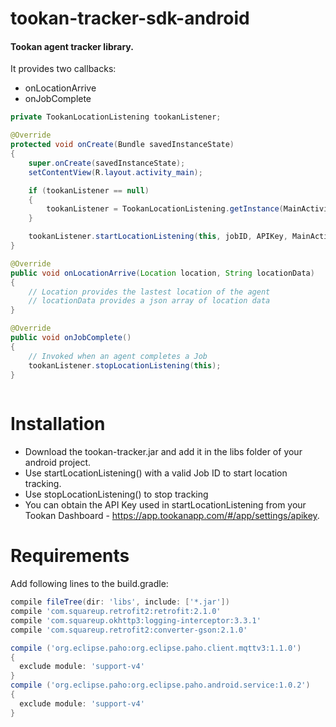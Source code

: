 # tookan-tracker-sdk-android

#### Tookan agent tracker library. ####

It provides two callbacks:

* onLocationArrive
* onJobComplete

``` Java
private TookanLocationListening tookanListener;

@Override
protected void onCreate(Bundle savedInstanceState)
{
    super.onCreate(savedInstanceState);
    setContentView(R.layout.activity_main);

    if (tookanListener == null)
    {
        tookanListener = TookanLocationListening.getInstance(MainActivity.this);  
    }

    tookanListener.startLocationListening(this, jobID, APIKey, MainActivity.this);
}

@Override
public void onLocationArrive(Location location, String locationData)
{
    // Location provides the lastest location of the agent
    // locationData provides a json array of location data
}

@Override
public void onJobComplete()
{
    // Invoked when an agent completes a Job
    tookanListener.stopLocationListening(this);
}
  
  ```  
# Installation

* Download the tookan-tracker.jar and add it in the libs folder of your android project.
* Use startLocationListening() with a valid Job ID to start location tracking.
* Use stopLocationListening() to stop tracking
* You can obtain the API Key used in startLocationListening from your Tookan Dashboard - https://app.tookanapp.com/#/app/settings/apikey.

# Requirements

Add following lines to the build.gradle:

```Groovy
compile fileTree(dir: 'libs', include: ['*.jar'])
compile 'com.squareup.retrofit2:retrofit:2.1.0'
compile 'com.squareup.okhttp3:logging-interceptor:3.3.1'
compile 'com.squareup.retrofit2:converter-gson:2.1.0'

compile ('org.eclipse.paho:org.eclipse.paho.client.mqttv3:1.1.0')
{
  exclude module: 'support-v4'
}
compile ('org.eclipse.paho:org.eclipse.paho.android.service:1.0.2')
{
  exclude module: 'support-v4'
}

```
  
